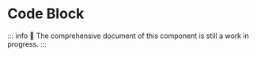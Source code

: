# Code Block

::: info
🚧 The comprehensive document of this component is still a work in progress.
:::
